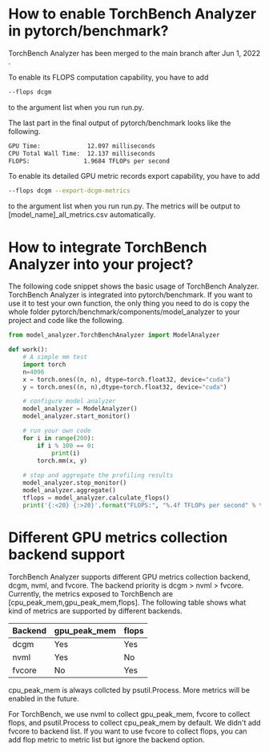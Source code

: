 # How to enable TorchBench Analyzer in pytorch/benchmark?
TorchBench Analyzer has been merged to the main branch after Jun 1, 2022 .

To enable its FLOPS computation capability, you have to add
```bash
--flops dcgm
```
to the argument list when you run run.py.

The last part in the final output of pytorch/benchmark looks like the following.
```bash
GPU Time:             12.097 milliseconds
CPU Total Wall Time:  12.137 milliseconds
FLOPS:               1.9684 TFLOPs per second
```
To enable its detailed GPU metric records export capability, you have to add
```bash
--flops dcgm --export-dcgm-metrics
```
to the argument list when you run run.py. The metrics will be output to [model_name]_all_metrics.csv automatically.


# How to integrate TorchBench Analyzer into your project?
The following code snippet shows the basic usage of TorchBench Analyzer. TorchBench Analyzer is integrated into pytorch/benchmark. If you want to use it to test your own function, the only thing you need to do is copy the whole folder pytorch/benchmark/components/model_analyzer to your project and code like the following.

```python
from model_analyzer.TorchBenchAnalyzer import ModelAnalyzer

def work():
    # A simple mm test 
    import torch
    n=4096
    x = torch.ones((n, n), dtype=torch.float32, device="cuda")
    y = torch.ones((n, n),dtype=torch.float32, device="cuda")

    # configure model analyzer
    model_analyzer = ModelAnalyzer()
    model_analyzer.start_monitor()

    # run your own code
    for i in range(200):
        if i % 100 == 0:
            print(i)
        torch.mm(x, y)
    
    # stop and aggregate the profiling results
    model_analyzer.stop_monitor()
    model_analyzer.aggregate()
    tflops = model_analyzer.calculate_flops()
    print('{:<20} {:>20}'.format("FLOPS:", "%.4f TFLOPs per second" % tflops, sep=''))
```

# Different GPU metrics collection backend support

TorchBench Analyzer supports different GPU metrics collection backend, dcgm, nvml, and fvcore. The backend priority is dcgm > nvml > fvcore. Currently, the metrics exposed to TorchBench are [cpu_peak_mem,gpu_peak_mem,flops]. The following table shows what kind of metrics are supported by different backends.

| Backend | gpu_peak_mem | flops |
| ------- | ------------ | ----- |
| dcgm    | Yes          | Yes   |
| nvml    | Yes          | No    |
| fvcore  | No           | Yes   |

cpu_peak_mem is always collcted by psutil.Process. More metrics will be enabled in the future.

For TorchBench, we use nvml to collect gpu_peak_mem, fvcore to collect flops, and psutil.Process to collect cpu_peak_mem by default. We didn't add fvcore to backend list. If you want to use fvcore to collect flops, you can add flop metric to metric list but ignore the backend option.

